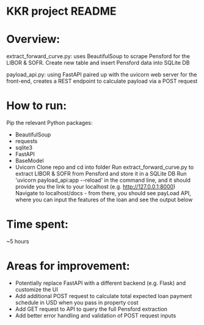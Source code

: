 # KKR project README

# Overview:
extract_forward_curve.py: uses BeautifulSoup to scrape Pensford for the LIBOR & SOFR. Create new table and insert Pensford data into SQLite DB

payload_api.py: using FastAPI paired up with the uvicorn web server for the front-end, creates a REST endpoint to calculate payload via a POST request

# How to run:
Pip the relevant Python packages:
  - BeautifulSoup
  - requests
  - sqlite3
  - FastAPI
  - BaseModel
  - Uvicorn
Clone repo and cd into folder
Run extract_forward_curve.py to extract LIBOR & SOFR from Pensford and store it in a SQLite DB
Run 'uvicorn payload_api:app --reload' in the command line, and it should provide you the link to your localhost (e.g. http://127.0.0.1:8000)
Navigate to localhost/docs - from there, you should see payLoad API, where you can input the features of the loan and see the output below

# Time spent:
~5 hours

# Areas for improvement:
- Potentially replace FastAPI with a different backend (e.g. Flask) and customize the UI
- Add additional POST request to calculate total expected loan payment schedule in USD when you pass in property cost
- Add GET request to API to query the full Pensford extraction
- Add better error handling and validation of POST request inputs

